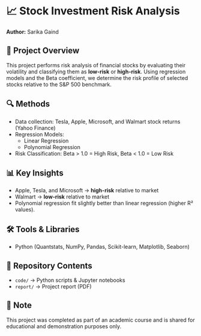 # 📈 Stock Investment Risk Analysis

**Author:** Sarika Gaind  

## 📌 Project Overview
This project performs risk analysis of financial stocks by evaluating their volatility and classifying them as **low-risk** or **high-risk**. Using regression models and the Beta coefficient, we determine the risk profile of selected stocks relative to the S&P 500 benchmark.  

## 🔍 Methods
- Data collection: Tesla, Apple, Microsoft, and Walmart stock returns (Yahoo Finance)  
- Regression Models:
  - Linear Regression
  - Polynomial Regression  
- Risk Classification: Beta > 1.0 = High Risk, Beta < 1.0 = Low Risk  

## 📊 Key Insights
- Apple, Tesla, and Microsoft → **high-risk** relative to market  
- Walmart → **low-risk** relative to market  
- Polynomial regression fit slightly better than linear regression (higher R² values).  

## 🛠️ Tools & Libraries
- Python (Quantstats, NumPy, Pandas, Scikit-learn, Matplotlib, Seaborn)  

## 📂 Repository Contents
- `code/` → Python scripts & Jupyter notebooks  
- `report/` → Project report (PDF)  

## 📜 Note
This project was completed as part of an academic course and is shared for educational and demonstration purposes only.
